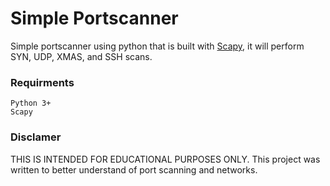 # Simple Portscanner

Simple portscanner using python that is built with [Scapy](https://pypi.org/project/scapy/), it will perform
SYN, UDP, XMAS, and SSH scans.

### Requirments
```
Python 3+ 
Scapy
```


### Disclamer 
THIS IS INTENDED FOR EDUCATIONAL PURPOSES ONLY. This project was written
to better understand of port scanning and networks.
